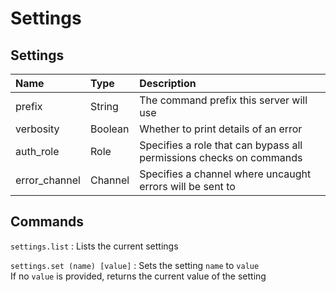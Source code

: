 # Settings

## Settings
| Name          | Type    | Description
| :-            | :-      | :-
| prefix        | String  | The command prefix this server will use
| verbosity     | Boolean | Whether to print details of an error
| auth_role     | Role    | Specifies a role that can bypass all permissions checks on commands
| error_channel | Channel | Specifies a channel where uncaught errors will be sent to

## Commands
`settings.list`
:   Lists the current settings

`settings.set (name) [value]`
:   Sets the setting `name` to `value`  
    If no `value` is provided, returns the current value of the setting